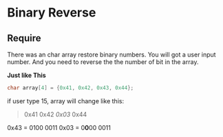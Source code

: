 # Binary Reverse

## Require

There was an char array restore binary numbers.
You will got a user input number.
And you need to reverse the the number of bit in the array.

**Just like This**

```C
char array[4] = {0x41, 0x42, 0x43, 0x44};

```

if user type 15, array will change like this:
> 0x41 0x42 *0x03* 0x44

0x43 = 0100 0011
0x03 = 0**0**00 0011
